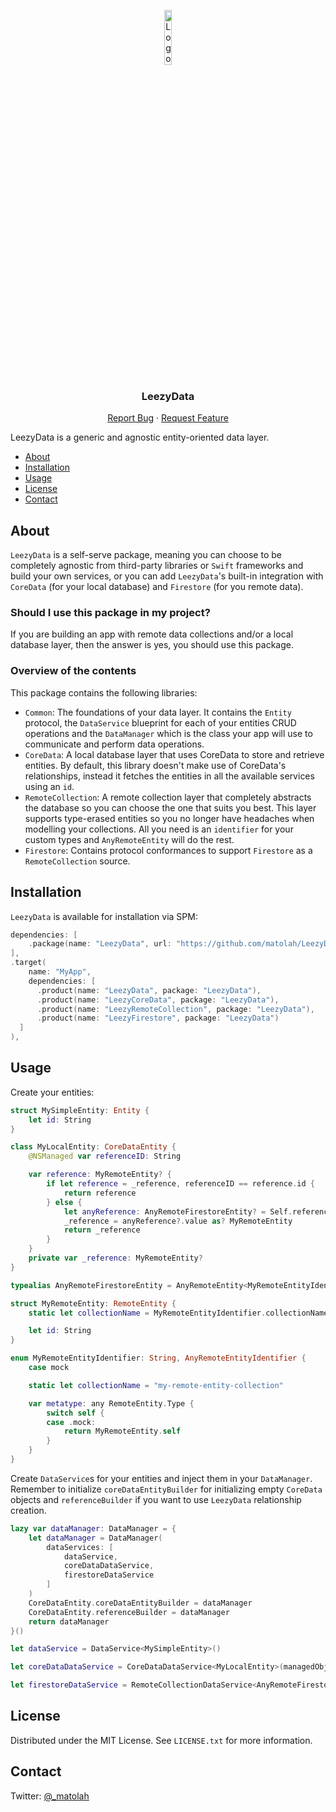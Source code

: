 <a name="readme-top"></a>

<div align="center">
    <img src="https://github.com/matolah/LeezyData/assets/26446518/bdcb3d9e-db05-44d3-bd55-4d936511a237" alt="Logo" width="15%">
  </a>

  <h3 align="center">LeezyData</h3>

  <p align="center">
    <a href="https://github.com/matolah/LeezyData/issues">Report Bug</a>
    ·
    <a href="https://github.com/matolah/LeezyData/issues">Request Feature</a>
  </p>
</div>

LeezyData is a generic and agnostic entity-oriented data layer.
- [About](#about)
- [Installation](#installation)
- [Usage](#usage)
- [License](#license)
- [Contact](#contact)

## About

`LeezyData` is a self-serve package, meaning you can choose to be completely agnostic from third-party libraries or `Swift` frameworks and build your own services, or you can add `LeezyData`'s built-in integration with `CoreData` (for your local database) and `Firestore` (for you remote data).

### Should I use this package in my project?

If you are building an app with remote data collections and/or a local database layer, then the answer is yes, you should use this package.

### Overview of the contents

This package contains the following libraries:

* `Common`: The foundations of your data layer. It contains the `Entity` protocol, the `DataService` blueprint for each of your entities CRUD operations and the `DataManager` which is the class your app will use to communicate and perform data operations.
* `CoreData`: A local database layer that uses CoreData to store and retrieve entities. By default, this library doesn't make use of CoreData's relationships, instead it fetches the entities in all the available services using an `id`.
* `RemoteCollection`: A remote collection layer that completely abstracts the database so you can choose the one that suits you best. This layer supports type-erased entities so you no longer have headaches when modelling your collections. All you need is an `identifier` for your custom types and `AnyRemoteEntity` will do the rest.
* `Firestore`: Contains protocol conformances to support `Firestore` as a `RemoteCollection` source.


## Installation

`LeezyData` is available for installation via SPM:

```swift
dependencies: [
    .package(name: "LeezyData", url: "https://github.com/matolah/LeezyData", .upToNextMajor(from: "1.0.0")),
],
.target(
    name: "MyApp",
    dependencies: [
      .product(name: "LeezyData", package: "LeezyData"),
      .product(name: "LeezyCoreData", package: "LeezyData"),
      .product(name: "LeezyRemoteCollection", package: "LeezyData"),
      .product(name: "LeezyFirestore", package: "LeezyData")
  ]
),
```


## Usage

Create your entities:

```swift
struct MySimpleEntity: Entity {
    let id: String
}

class MyLocalEntity: CoreDataEntity {
    @NSManaged var referenceID: String

    var reference: MyRemoteEntity? {
        if let reference = _reference, referenceID == reference.id {
            return reference
        } else {
            let anyReference: AnyRemoteFirestoreEntity? = Self.referenceBuilder?.entity(with: referenceID)
            _reference = anyReference?.value as? MyRemoteEntity
            return _reference
        }
    }
    private var _reference: MyRemoteEntity?
}

typealias AnyRemoteFirestoreEntity = AnyRemoteEntity<MyRemoteEntityIdentifier>

struct MyRemoteEntity: RemoteEntity {
    static let collectionName = MyRemoteEntityIdentifier.collectionName

    let id: String
}

enum MyRemoteEntityIdentifier: String, AnyRemoteEntityIdentifier {
    case mock

    static let collectionName = "my-remote-entity-collection"

    var metatype: any RemoteEntity.Type {
        switch self {
        case .mock:
            return MyRemoteEntity.self
        }
    }
}
```

Create `DataService`s for your entities and inject them in your `DataManager`. Remember to initialize `coreDataEntityBuilder` for initializing empty `CoreData` objects and `referenceBuilder` if you want to use `LeezyData` relationship creation.

```swift
lazy var dataManager: DataManager = {
    let dataManager = DataManager(
        dataServices: [
            dataService,
            coreDataDataService,
            firestoreDataService
        ]
    )
    CoreDataEntity.coreDataEntityBuilder = dataManager
    CoreDataEntity.referenceBuilder = dataManager
    return dataManager
}()

let dataService = DataService<MySimpleEntity>()

let coreDataDataService = CoreDataDataService<MyLocalEntity>(managedObjectContext: NSPersistentContainer(name: "my_model").viewContext)

let firestoreDataService = RemoteCollectionDataService<AnyRemoteFirestoreEntity>(database: Firestore.firestore())
```


## License

Distributed under the MIT License. See `LICENSE.txt` for more information.


## Contact

Twitter: [@_matolah](https://twitter.com/_matolah)
